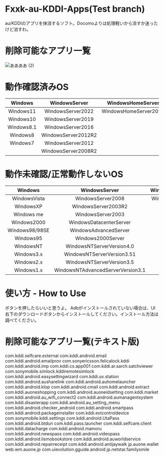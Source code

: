 # Fxxk-au-KDDI-Apps(Test branch)
au/KDDIのアプリを抹消するソフト。Docomoよりは処理軽いから消すか迷ったけど消すわ。

# 削除可能なアプリ一覧
![ああああ (2)](https://user-images.githubusercontent.com/63937252/211183683-6a65d52b-ff9f-4c5c-be25-7f9d272a8c02.jpg)

# 動作確認済みOS
|Windows       |WindowsServer      |WindowsHomeServer    |
|:------------:|:-----------------:|:-------------------:|
|Windows11     |WindowsServer2022  |WindowsHomeServer2011|
|Windows10     |WindowsServer2019  |                     |
|Windows8.1    |WindowsServer2016  |                     |
|Windows8      |WindowsServer2012R2|                     |
|Windows7      |WindowsServer2012  |                     |
|              |WindowsServer2008R2|                     |

# 動作未確認/正常動作しないOS
|Windows       |WindowsServer                    |WindowsHomeServer  |
|:------------:|:-------------------------------:|:-----------------:|
|WindowsVista  |WindowsServer2008                |WindowsHomeServer  |
|WindowsXP     |WindowsServer2003R2              |                   |
|Windows me    |WindowsServer2003                |                   |
|Windows2000   |WindowsDatacenterServer          |                   |
|Windows98/98SE|WindowsAdvancedServer            |                   |
|Windows95     |Windows2000Server                |                   |
|WindowsNT     |WindowsNTServerVersion4.0        |                   |
|Windows3.x    |WindowsNTServerVersion3.51       |                   |
|Windows2.x    |WindowsNTServerVersion3.5        |                   |
|Windows1.x    |WindowsNTAdvancedServerVersion3.1|                   |

# 使い方 - How to Use
ボタンを押したらいいと思うよ。
Adbがインストールされていない場合は、UI右下のダウンロードボタンからインストールしてください。インストール方法は調べてください。

# 削除可能なアプリ一覧(テキスト版)
com.kddi.selfcare.external
com.kddi.android.email
com.kddi.android.emailprov
com.sonyericsson.felicalock.kddi
com.kddi.android.imp
com.kddi.cs.app001
com.kddi.ar.sarch.satchviewer
com.sonymobile.simlock.kddiremotesimlock
com.kddi.android.easysettingwizard
com.kddi.ux.station
com.kddi.android.ausharelink
com.kddi.android.auhomelauncher
com.kddi.android.klop
com.kddi.android.cmail
com.kddi.android.extract
com.kddi.auoneshopping
com.kddi.android.auoneidsetting
com.kddi.market
com.kddi.android.au_wifi_connect2
com.kddi.android.aumanagentsystem
com.kddi.disasterapp
com.kddi.android.au_setting_menu
com.kddi.android.checker_android
com.kddi.android.smartpass
com.kddi.android.packageinstaller
com.kddi.extcontroldevice
com.sonymobile.kddi.settings
com.kddi.android.UtaPass
com.kddi.android.btdun
com.kddi.pass.launcher
com.kddi.selfcare.client
com.kddi.datacharge
com.kddi.android.mamoru
com.kddi.android.newspass
com.kddi.android.videopass
com.kddi.android.lismobookstore
com.kddi.android.auworldservice
com.kddi.android.repairreceipt
com.kddi.android.antijaywalk
jp.auone.wallet
web.wm.auone.jp
com.uievolution.gguide.android
jp.netstar.familysmile
